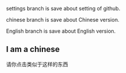 settings branch is save about setting of github.

chinese branch is save about Chinese version.

English branch is save about English version.

I am a chinese
---
请你点击类似于这样的东西
